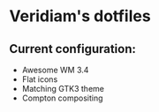 # Veridiam's dotfiles
## Current configuration:

* Awesome WM 3.4
* Flat icons
* Matching GTK3 theme
* Compton compositing
